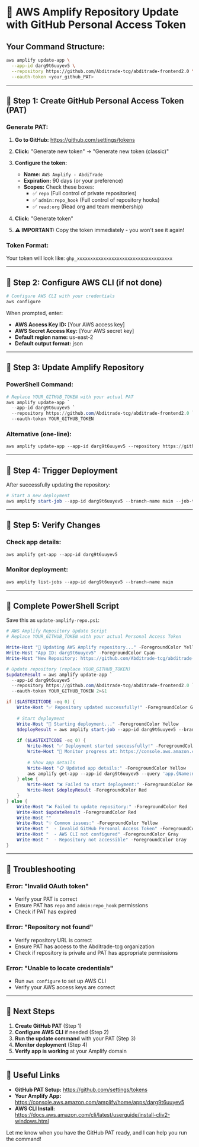 # 🔑 AWS Amplify Repository Update with GitHub Personal Access Token

## Your Command Structure:
```bash
aws amplify update-app \
  --app-id darg9t6uuyev5 \
  --repository https://github.com/Abditrade-tcg/abditrade-frontend2.0 \
  --oauth-token <your_github_PAT>
```

---

## 🚀 Step 1: Create GitHub Personal Access Token (PAT)

### Generate PAT:
1. **Go to GitHub:** https://github.com/settings/tokens
2. **Click:** "Generate new token" → "Generate new token (classic)"
3. **Configure the token:**
   - **Name:** `AWS Amplify - AbdiTrade`
   - **Expiration:** 90 days (or your preference)
   - **Scopes:** Check these boxes:
     - ✅ `repo` (Full control of private repositories)
     - ✅ `admin:repo_hook` (Full control of repository hooks)
     - ✅ `read:org` (Read org and team membership)

4. **Click:** "Generate token"
5. **⚠️ IMPORTANT:** Copy the token immediately - you won't see it again!

### Token Format:
Your token will look like: `ghp_xxxxxxxxxxxxxxxxxxxxxxxxxxxxxxxxxxxx`

---

## 🚀 Step 2: Configure AWS CLI (if not done)

```powershell
# Configure AWS CLI with your credentials
aws configure
```

When prompted, enter:
- **AWS Access Key ID:** [Your AWS access key]
- **AWS Secret Access Key:** [Your AWS secret key]
- **Default region name:** us-east-2
- **Default output format:** json

---

## 🚀 Step 3: Update Amplify Repository

### PowerShell Command:
```powershell
# Replace YOUR_GITHUB_TOKEN with your actual PAT
aws amplify update-app `
  --app-id darg9t6uuyev5 `
  --repository https://github.com/Abditrade-tcg/abditrade-frontend2.0 `
  --oauth-token YOUR_GITHUB_TOKEN
```

### Alternative (one-line):
```powershell
aws amplify update-app --app-id darg9t6uuyev5 --repository https://github.com/Abditrade-tcg/abditrade-frontend2.0 --oauth-token YOUR_GITHUB_TOKEN
```

---

## 🚀 Step 4: Trigger Deployment

After successfully updating the repository:

```powershell
# Start a new deployment
aws amplify start-job --app-id darg9t6uuyev5 --branch-name main --job-type RELEASE
```

---

## 🚀 Step 5: Verify Changes

### Check app details:
```powershell
aws amplify get-app --app-id darg9t6uuyev5
```

### Monitor deployment:
```powershell
aws amplify list-jobs --app-id darg9t6uuyev5 --branch-name main
```

---

## 📝 Complete PowerShell Script

Save this as `update-amplify-repo.ps1`:

```powershell
# AWS Amplify Repository Update Script
# Replace YOUR_GITHUB_TOKEN with your actual Personal Access Token

Write-Host "🔄 Updating AWS Amplify repository..." -ForegroundColor Yellow
Write-Host "App ID: darg9t6uuyev5" -ForegroundColor Cyan
Write-Host "New Repository: https://github.com/Abditrade-tcg/abditrade-frontend2.0" -ForegroundColor Cyan

# Update repository (replace YOUR_GITHUB_TOKEN)
$updateResult = aws amplify update-app `
  --app-id darg9t6uuyev5 `
  --repository https://github.com/Abditrade-tcg/abditrade-frontend2.0 `
  --oauth-token YOUR_GITHUB_TOKEN 2>&1

if ($LASTEXITCODE -eq 0) {
    Write-Host "✅ Repository updated successfully!" -ForegroundColor Green
    
    # Start deployment
    Write-Host "🚀 Starting deployment..." -ForegroundColor Yellow
    $deployResult = aws amplify start-job --app-id darg9t6uuyev5 --branch-name main --job-type RELEASE 2>&1
    
    if ($LASTEXITCODE -eq 0) {
        Write-Host "✅ Deployment started successfully!" -ForegroundColor Green
        Write-Host "📱 Monitor progress at: https://console.aws.amazon.com/amplify/home/apps/darg9t6uuyev5" -ForegroundColor Cyan
        
        # Show app details
        Write-Host "📋 Updated app details:" -ForegroundColor Yellow
        aws amplify get-app --app-id darg9t6uuyev5 --query 'app.{Name:name,Repository:repository,DefaultDomain:defaultDomain}' --output table
    } else {
        Write-Host "❌ Failed to start deployment:" -ForegroundColor Red
        Write-Host $deployResult -ForegroundColor Red
    }
} else {
    Write-Host "❌ Failed to update repository:" -ForegroundColor Red
    Write-Host $updateResult -ForegroundColor Red
    Write-Host ""
    Write-Host "💡 Common issues:" -ForegroundColor Yellow
    Write-Host "  - Invalid GitHub Personal Access Token" -ForegroundColor Gray
    Write-Host "  - AWS CLI not configured" -ForegroundColor Gray
    Write-Host "  - Repository not accessible" -ForegroundColor Gray
}
```

---

## 🔧 Troubleshooting

### Error: "Invalid OAuth token"
- Verify your PAT is correct
- Ensure PAT has `repo` and `admin:repo_hook` permissions
- Check if PAT has expired

### Error: "Repository not found"
- Verify repository URL is correct
- Ensure PAT has access to the Abditrade-tcg organization
- Check if repository is private and PAT has appropriate permissions

### Error: "Unable to locate credentials"
- Run `aws configure` to set up AWS CLI
- Verify your AWS access keys are correct

---

## 🎯 Next Steps

1. **Create GitHub PAT** (Step 1)
2. **Configure AWS CLI** if needed (Step 2)
3. **Run the update command** with your PAT (Step 3)
4. **Monitor deployment** (Step 4)
5. **Verify app is working** at your Amplify domain

---

## 🔗 Useful Links

- **GitHub PAT Setup:** https://github.com/settings/tokens
- **Your Amplify App:** https://console.aws.amazon.com/amplify/home/apps/darg9t6uuyev5
- **AWS CLI Install:** https://docs.aws.amazon.com/cli/latest/userguide/install-cliv2-windows.html

Let me know when you have the GitHub PAT ready, and I can help you run the command!